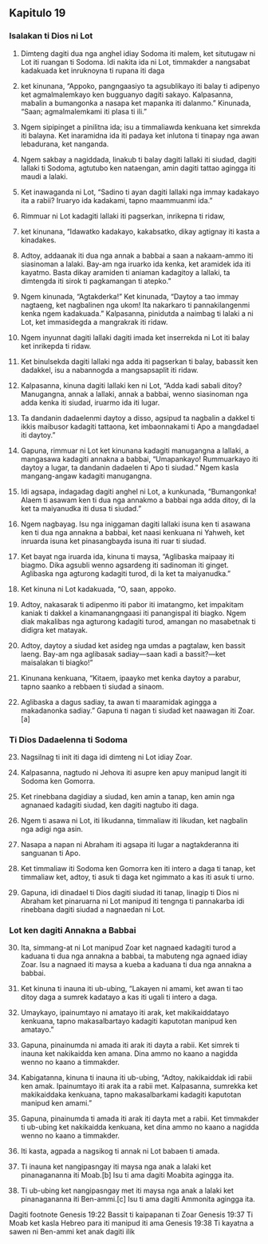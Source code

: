 Kapitulo 19
-----------

### Isalakan ti Dios ni Lot

1. Dimteng dagiti dua nga anghel idiay Sodoma iti malem, ket situtugaw ni Lot iti ruangan ti Sodoma. Idi nakita ida ni Lot, timmakder a nangsabat kadakuada ket inruknoyna ti rupana iti daga
2. ket kinunana, “Appoko, pangngaasiyo ta agsublikayo iti balay ti adipenyo ket agmalmalemkayo ken bugguanyo dagiti sakayo. Kalpasanna, mabalin a bumangonka a nasapa ket mapanka iti dalanmo.” Kinunada, “Saan; agmalmalemkami iti plasa ti ili.”
3. Ngem sipipinget a pinilitna ida; isu a timmaliawda kenkuana ket simrekda iti balayna. Ket inaramidna ida iti padaya ket inlutona ti tinapay nga awan lebadurana, ket nanganda.

4. Ngem sakbay a nagiddada, linakub ti balay dagiti lallaki iti siudad, dagiti lallaki ti Sodoma, agtutubo ken nataengan, amin dagiti tattao agingga iti maudi a lalaki.
5. Ket inawaganda ni Lot, “Sadino ti ayan dagiti lallaki nga immay kadakayo ita a rabii? Iruaryo ida kadakami, tapno maammuanmi ida.”
6. Rimmuar ni Lot kadagiti lallaki iti pagserkan, inrikepna ti ridaw,
7. ket kinunana, “Idawatko kadakayo, kakabsatko, dikay agtignay iti kasta a kinadakes.
8. Adtoy, addaanak iti dua nga annak a babbai a saan a nakaam-ammo iti siasinoman a lalaki. Bay-am nga iruarko ida kenka, ket aramidek ida iti kayatmo. Basta dikay aramiden ti aniaman kadagitoy a lallaki, ta dimtengda iti sirok ti pagkamangan ti atepko.”
9. Ngem kinunada, “Agtakderka!” Ket kinunada, “Daytoy a tao immay nagtaeng, ket nagbalinen nga ukom! Ita nakarkaro ti pannakilangenmi kenka ngem kadakuada.” Kalpasanna, pinidutda a naimbag ti lalaki a ni Lot, ket immasidegda a mangrakrak iti ridaw.
10. Ngem inyunnat dagiti lallaki dagiti imada ket inserrekda ni Lot iti balay ket inrikepda ti ridaw.
11. Ket binulsekda dagiti lallaki nga adda iti pagserkan ti balay, babassit ken dadakkel, isu a nabannogda a mangsapsaplit iti ridaw.

12. Kalpasanna, kinuna dagiti lallaki ken ni Lot, “Adda kadi sabali ditoy? Manugangna, annak a lallaki, annak a babbai, wenno siasinoman nga adda kenka iti siudad, iruarmo ida iti lugar.
13. Ta dandanin dadaelenmi daytoy a disso, agsipud ta nagbalin a dakkel ti ikkis maibusor kadagiti tattaona, ket imbaonnakami ti Apo a mangdadael iti daytoy.”
14. Gapuna, rimmuar ni Lot ket kinunana kadagiti manugangna a lallaki, a mangasawa kadagiti annakna a babbai, “Umapankayo! Rummuarkayo iti daytoy a lugar, ta dandanin dadaelen ti Apo ti siudad.” Ngem kasla mangang-angaw kadagiti manugangna.

15. Idi agsapa, indagadag dagiti anghel ni Lot, a kunkunada, “Bumangonka! Alaem ti asawam ken ti dua nga annakmo a babbai nga adda ditoy, di la ket ta maiyanudka iti dusa ti siudad.”
16. Ngem nagbayag. Isu nga iniggaman dagiti lallaki isuna ken ti asawana ken ti dua nga annakna a babbai, ket naasi kenkuana ni Yahweh, ket inruarda isuna ket pinasangbayda isuna iti ruar ti siudad.
17. Ket bayat nga iruarda ida, kinuna ti maysa, “Aglibaska maipaay iti biagmo. Dika agsubli wenno agsardeng iti sadinoman iti ginget. Aglibaska nga agturong kadagiti turod, di la ket ta maiyanudka.”
18. Ket kinuna ni Lot kadakuada, “O, saan, appoko.
19. Adtoy, nakasarak ti adipenmo iti pabor iti imatangmo, ket impakitam kaniak ti dakkel a kinamanangngaasi iti panangispal iti biagko. Ngem diak makalibas nga agturong kadagiti turod, amangan no masabetnak ti didigra ket matayak.
20. Adtoy, daytoy a siudad ket asideg nga umdas a pagtalaw, ken bassit laeng. Bay-am nga aglibasak sadiay—saan kadi a bassit?—ket maisalakan ti biagko!”
21. Kinunana kenkuana, “Kitaem, ipaayko met kenka daytoy a parabur, tapno saanko a rebbaen ti siudad a sinaom.
22. Aglibaska a dagus sadiay, ta awan ti maaramidak agingga a makadanonka sadiay.” Gapuna ti nagan ti siudad ket naawagan iti Zoar.[a]

### Ti Dios Dadaelenna ti Sodoma

23. Nagsilnag ti init iti daga idi dimteng ni Lot idiay Zoar.
24. Kalpasanna, nagtudo ni Jehova iti asupre ken apuy manipud langit iti Sodoma ken Gomorra.
25. Ket rinebbana dagidiay a siudad, ken amin a tanap, ken amin nga agnanaed kadagiti siudad, ken dagiti nagtubo iti daga.
26. Ngem ti asawa ni Lot, iti likudanna, timmaliaw iti likudan, ket nagbalin nga adigi nga asin.

27. Nasapa a napan ni Abraham iti agsapa iti lugar a nagtakderanna iti sanguanan ti Apo.
28. Ket timmaliaw iti Sodoma ken Gomorra ken iti intero a daga ti tanap, ket timmaliaw ket, adtoy, ti asuk ti daga ket ngimmato a kas iti asuk ti urno.

29. Gapuna, idi dinadael ti Dios dagiti siudad iti tanap, linagip ti Dios ni Abraham ket pinaruarna ni Lot manipud iti tengnga ti pannakarba idi rinebbana dagiti siudad a nagnaedan ni Lot.

### Lot ken dagiti Annakna a Babbai

30. Ita, simmang-at ni Lot manipud Zoar ket nagnaed kadagiti turod a kaduana ti dua nga annakna a babbai, ta mabuteng nga agnaed idiay Zoar. Isu a nagnaed iti maysa a kueba a kaduana ti dua nga annakna a babbai.
31. Ket kinuna ti inauna iti ub-ubing, “Lakayen ni amami, ket awan ti tao ditoy daga a sumrek kadatayo a kas iti ugali ti intero a daga.
32. Umaykayo, ipainumtayo ni amatayo iti arak, ket makikaiddatayo kenkuana, tapno makasalbartayo kadagiti kaputotan manipud ken amatayo.”
33. Gapuna, pinainumda ni amada iti arak iti dayta a rabii. Ket simrek ti inauna ket nakikaidda ken amana. Dina ammo no kaano a nagidda wenno no kaano a timmakder.

34. Kabigatanna, kinuna ti inauna iti ub-ubing, “Adtoy, nakikaiddak idi rabii ken amak. Ipainumtayo iti arak ita a rabii met. Kalpasanna, sumrekka ket makikaiddaka kenkuana, tapno makasalbarkami kadagiti kaputotan manipud ken amami.”
35. Gapuna, pinainumda ti amada iti arak iti dayta met a rabii. Ket timmakder ti ub-ubing ket nakikaidda kenkuana, ket dina ammo no kaano a nagidda wenno no kaano a timmakder.
36. Iti kasta, agpada a nagsikog ti annak ni Lot babaen ti amada.
37. Ti inauna ket nangipasngay iti maysa nga anak a lalaki ket pinanagananna iti Moab.[b] Isu ti ama dagiti Moabita agingga ita.
38. Ti ub-ubing ket nangipasngay met iti maysa nga anak a lalaki ket pinanagananna iti Ben-ammi.[c] Isu ti ama dagiti Ammonita agingga ita.

Dagiti footnote
Genesis 19:22 Bassit ti kaipapanan ti Zoar
Genesis 19:37 Ti Moab ket kasla Hebreo para iti manipud iti ama
Genesis 19:38 Ti kayatna a sawen ni Ben-ammi ket anak dagiti ilik